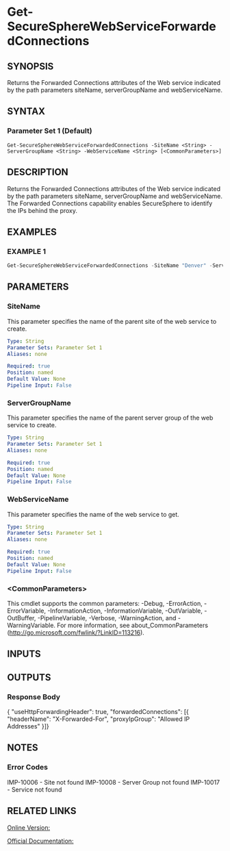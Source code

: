﻿# Get-SecureSphereWebServiceForwardedConnections

## SYNOPSIS
Returns the Forwarded Connections attributes of the Web service indicated by the path parameters siteName, serverGroupName and webServiceName.

## SYNTAX

### Parameter Set 1 (Default)
```
Get-SecureSphereWebServiceForwardedConnections -SiteName <String> -ServerGroupName <String> -WebServiceName <String> [<CommonParameters>]
```

## DESCRIPTION
Returns the Forwarded Connections attributes of the Web service indicated by the path parameters siteName, serverGroupName and webServiceName. The Forwarded Connections capability enables SecureSphere to identify the IPs behind the proxy.

## EXAMPLES

### EXAMPLE 1

```powershell
Get-SecureSphereWebServiceForwardedConnections -SiteName "Denver" -ServerGroupName "HR-Prod" -WebServiceName "ODS-WebService"
```

## PARAMETERS

### SiteName
This parameter specifies the name of the parent site of the web service to create.

```yaml
Type: String
Parameter Sets: Parameter Set 1
Aliases: none

Required: true
Position: named
Default Value: None
Pipeline Input: False
```

### ServerGroupName
This parameter specifies the name of the parent server group of the web service to create.

```yaml
Type: String
Parameter Sets: Parameter Set 1
Aliases: none

Required: true
Position: named
Default Value: None
Pipeline Input: False
```

### WebServiceName
This parameter specifies the name of the web service to get.

```yaml
Type: String
Parameter Sets: Parameter Set 1
Aliases: none

Required: true
Position: named
Default Value: None
Pipeline Input: False
```

### \<CommonParameters\>
This cmdlet supports the common parameters: -Debug, -ErrorAction, -ErrorVariable, -InformationAction, -InformationVariable, -OutVariable, -OutBuffer, -PipelineVariable, -Verbose, -WarningAction, and -WarningVariable. For more information, see about_CommonParameters (http://go.microsoft.com/fwlink/?LinkID=113216).

## INPUTS

## OUTPUTS

### Response Body
{
"useHttpForwardingHeader": true,
"forwardedConnections": [{
"headerName": "X-Forwarded-For",
"proxyIpGroup": "Allowed IP Addresses"
}]}

## NOTES

### Error Codes
IMP-10006 - Site not found
IMP-10008 - Server Group not found
IMP-10017 - Service not found

## RELATED LINKS

[Online Version:](https://github.com/akshinmustafayev/SecureSpherePS/tree/master/Documentation)

[Official Documentation:](https://docs.imperva.com/bundle/v13.6-api-reference-guide/page/61857.htm)



